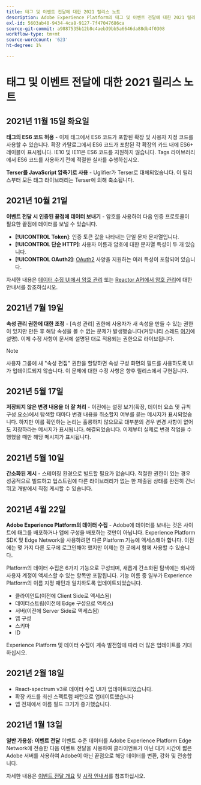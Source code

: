 ```yaml
---
title: 태그 및 이벤트 전달에 대한 2021 릴리스 노트
description: Adobe Experience Platform의 태그 및 이벤트 전달에 대한 2021 릴리스 정보입니다.
exl-id: 5603ab40-9434-4ca8-9127-7f47047686ca
source-git-commit: a9887535b12b8c4aeb39bb5a6646da88db4f0308
workflow-type: tm+mt
source-wordcount: '623'
ht-degree: 1%

---
```


# 태그 및 이벤트 전달에 대한 2021 릴리스 노트

## 2021년 11월 15일 화요일

**태그의 ES6 코드 허용** - 이제 태그에서 ES6 코드가 포함된 확장 및 사용자 지정 코드를 사용할 수 있습니다. 확장 카탈로그에서 ES6 코드가 포함된 각 확장의 카드 내에 ES6+ 레이블이 표시됩니다. IE10 및 IE11은 ES6 코드를 지원하지 않습니다. Tags 라이브러리에서 ES6 코드를 사용하기 전에 적절한 실사를 수행하십시오.

**Terser를 JavaScript 압축기로 사용** - Uglifier가 Terser로 대체되었습니다. 이 릴리스부터 모든 태그 라이브러리는 Terser에 의해 축소됩니다.

## 2021년 10월 21일

**이벤트 전달 시 인증된 끝점에 데이터 보내기** - 암호를 사용하여 다음 인증 프로토콜이 필요한 끝점에 데이터를 보낼 수 있습니다.

* **[!UICONTROL Token]**: 인증 토큰 값을 나타내는 단일 문자 문자열입니다.
* **[!UICONTROL 단순 HTTP]**: 사용자 이름과 암호에 대한 문자열 특성이 두 개 있습니다.
* **[!UICONTROL OAuth2]**: [OAuth2](https://datatracker.ietf.org/doc/html/rfc6749) 사양을 지원하는 여러 특성이 포함되어 있습니다.

자세한 내용은 [데이터 수집 UI에서 암호 관리](../ui/event-forwarding/secrets.md) 또는 [Reactor API에서 암호 관리](../api/guides/secrets.md)에 대한 안내서를 참조하십시오.

## 2021년 7월 19일

**속성 관리 권한에 대한 조정** - [속성 관리] 권한에 사용자가 새 속성을 만들 수 있는 권한이 있지만 만든 후 해당 속성을 볼 수 없는 문제가 발생했습니다(커뮤니티 스레드 [여기](https://experienceleaguecommunities.adobe.com/t5/adobe-experience-platform-launch/technical-advisory-adjustments-to-the-manage-properties/ba-p/399176)에 설명). 이제 수정 사항이 문서에 설명된 대로 적용되는 권한으로 라이브됩니다.

>[!NOTE]
>
>사용자 그룹에 새 &quot;속성 편집&quot; 권한을 할당하면 속성 구성 화면의 필드를 사용하도록 UI가 업데이트되지 않습니다. 이 문제에 대한 수정 사항은 향후 릴리스에서 구현됩니다.

## 2021년 5월 17일

**저장되지 않은 변경 내용을 더 잘 처리** - 이전에는 설정 보기(확장, 데이터 요소 및 규칙 구성 요소)에서 탐색할 때마다 변경 내용을 취소할지 여부를 묻는 메시지가 표시되었습니다. 하지만 이를 확인하는 논리는 훌륭하지 않으므로 대부분의 경우 변경 사항이 없어도 저장하라는 메시지가 표시됩니다.  해결되었습니다.  이제부터 실제로 변경 작업을 수행했을 때만 해당 메시지가 표시됩니다.

## 2021년 5월 10일

**간소화된 게시** - 스테이징 환경으로 빌드할 필요가 없습니다.  적절한 권한이 있는 경우 성공적으로 빌드하고 업스트림에 다른 라이브러리가 없는 한 제출됨 상태를 완전히 건너뛰고 개발에서 직접 게시할 수 있습니다.

## 2021년 4월 22일

**Adobe Experience Platform의 데이터 수집** - Adobe에 데이터를 보내는 것은 사이트에 태그를 배포하거나 앱에 구성을 배포하는 것만이 아닙니다.  Experience Platform SDK 및 Edge Network을 사용하려면 다른 Platform 기능에 액세스해야 합니다.  이전에는 몇 가지 다른 도구에 로그인해야 했지만 이제는 한 곳에서 함께 사용할 수 있습니다.

Platform의 데이터 수집은 6가지 기능으로 구성되며, 새롭게 간소화된 탐색에는 회사와 사용자 계정이 액세스할 수 있는 항목만 포함됩니다.  기능 이름 중 일부가 Experience Platform의 이름 지정 패턴과 일치하도록 업데이트되었습니다.

* 클라이언트(이전에 Client Side로 액세스됨)
* 데이터스트림(이전에 Edge 구성으로 액세스)
* 서버(이전에 Server Side로 액세스됨)
* 앱 구성
* 스키마
* ID

Experience Platform 및 데이터 수집이 계속 발전함에 따라 더 많은 업데이트를 기대하십시오.

## 2021년 2월 18일

* React-spectrum v3로 데이터 수집 UI가 업데이트되었습니다.
* 확장 카드를 최신 스펙트럼 패턴으로 업데이트했습니다
* 앱 전체에서 이름 필드 크기가 증가했습니다.

## 2021년 1월 13일

**일반 가용성: 이벤트 전달** 이벤트 수준 데이터를 Adobe Experience Platform Edge Network에 전송한 다음 이벤트 전달을 사용하여 클라이언트가 아닌 대기 시간이 짧은 Adobe 서버를 사용하여 Adobe이 아닌 끝점으로 해당 데이터를 변환, 강화 및 전송합니다.

자세한 내용은 [이벤트 전달 개요](../ui/event-forwarding/overview.md) 및 [시작 안내서](../ui/event-forwarding/getting-started.md)를 참조하십시오.
